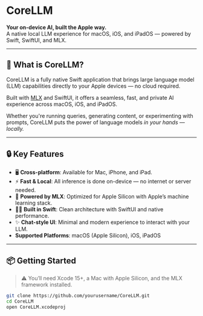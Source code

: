 # CoreLLM

**Your on-device AI, built the Apple way.**  
A native local LLM experience for macOS, iOS, and iPadOS — powered by Swift, SwiftUI, and MLX.

---

## 🧠 What is CoreLLM?

CoreLLM is a fully native Swift application that brings large language model (LLM) capabilities directly to your Apple devices — no cloud required.

Built with [MLX](https://github.com/DeepBhupatkar/mlx-swift-examples) and SwiftUI, it offers a seamless, fast, and private AI experience across macOS, iOS, and iPadOS.

Whether you're running queries, generating content, or experimenting with prompts, CoreLLM puts the power of language models *in your hands — locally.*

---

## 🔒 Key Features

- 🖥️ **Cross-platform**: Available for Mac, iPhone, and iPad.
- ⚡ **Fast & Local**: All inference is done on-device — no internet or server needed.
- 🧱 **Powered by MLX**: Optimized for Apple Silicon with Apple’s machine learning stack.
- 🧑‍💻 **Built in Swift**: Clean architecture with SwiftUI and native performance.
- ✨ **Chat-style UI**: Minimal and modern experience to interact with your LLM.
- **Supported Platforms**: macOS (Apple Silicon), iOS, iPadOS

---

## 📦 Getting Started

> ⚠️ You’ll need Xcode 15+, a Mac with Apple Silicon, and the MLX framework installed.

```bash
git clone https://github.com/yourusername/CoreLLM.git
cd CoreLLM
open CoreLLM.xcodeproj
